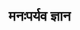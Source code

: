 ---
title: मनःपर्यव ज्ञान

type: episode

order:
  cat: chulika
  aagam: 
    position : 1
    depth: 1
  episode:
    position: 5
    depth: 2

parent:
  type: aagam

children:
  type: sutra
  count: 10

---